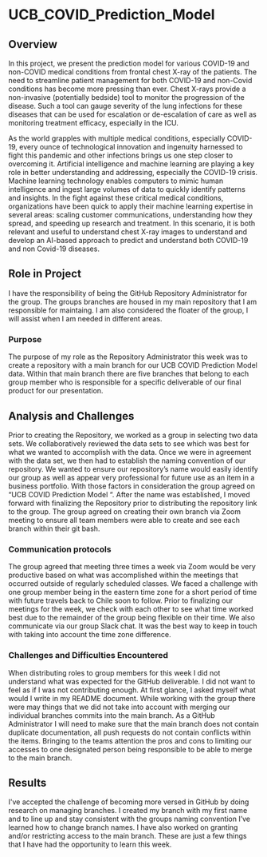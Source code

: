 # UCB_COVID_Prediction_Model
## Overview
In this project, we present the prediction model for various COVID-19 and non-COVID medical conditions from frontal chest X-ray of the patients. The need to streamline patient management for both COVID-19 and non-Covid conditions has become more pressing than ever. Chest X-rays provide a non-invasive (potentially bedside) tool to monitor the progression of the disease. Such a tool can gauge severity of the lung infections for these diseases that can be used for escalation or de-escalation of care as well as monitoring treatment efficacy, especially in the ICU.

As the world grapples with multiple medical conditions, especially COVID-19, every ounce of technological innovation and ingenuity harnessed to fight this pandemic and other infections brings us one step closer to overcoming it. Artificial intelligence and machine learning are playing a key role in better understanding and addressing, especially the COVID-19 crisis. Machine learning technology enables computers to mimic human intelligence and ingest large volumes of data to quickly identify patterns and insights. In the fight against these critical medical conditions, organizations have been quick to apply their machine learning expertise in several areas: scaling customer communications, understanding how they spread, and speeding up research and treatment. In this scenario, it is both relevant and useful to understand chest X-ray images to understand and develop an AI-based approach to predict and understand both COVID-19 and non Covid-19 diseases. 

## Role in Project
I have the responsibility of being the GitHub Repository Administrator for the group.  The groups branches are housed in my main repository that I am responsible for maintaing.  I am also considered the floater of the group, I will assist when I am needed in different areas.

### Purpose
The purpose of my role as the Repository Administrator this week was to create a repository with a main branch for our UCB COVID Prediction Model data.  Within that main branch there are five branches that belong to each group member who is responsible for a specific deliverable of our final product for our presentation.   

## Analysis and Challenges
Prior to creating the Repository, we worked as a group in selecting two data sets. We collaboratively reviewed the data sets to see which was best for what we wanted to accomplish with the data.  Once we were in agreement with the data set, we then had to establish the naming convention of our repository.  We wanted to ensure our repository’s name would easily identify our group as well as appear very professional for future use as an item in a business portfolio.  With those factors in consideration the group agreed on “UCB COVID Prediction Model “.  After the name was established, I moved forward with finalizing the Repository prior to distributing the repository link to the group.  The group agreed on creating their own branch via Zoom meeting to ensure all team members were able to create and see each branch within their git bash.  

### Communication protocols
The group agreed that meeting three times a week via Zoom would be very productive based on what was accomplished within the meetings that occurred outside of regularly scheduled classes.  We faced a challenge with one group member being in the eastern time zone for a short period of time with future travels back to Chile soon to follow.
Prior to finalizing our meetings for the week, we check with each other to see what time worked best due to the remainder of the group being flexible on their time.
We also communicate via our group Slack chat.  It was the best way to keep in touch with taking into account the time zone difference.   

### Challenges and Difficulties Encountered
When distributing roles to group members for this week I did not understand what was expected for the GitHub deliverable.  I did not want to feel as if I was not contributing enough.  At first glance, I asked myself what would I write in my README document. While working with the group there were may things that we did not take into account with merging our individual branches commits into the main branch.  As a GitHub Administrator I will need to make sure that the main branch does not contain duplicate documentation, all push requests do not contain conflicts within the items.  Bringing to the teams attention the pros and cons to limiting our accesses to one designated person being responsible to be able to merge to the main branch. 

## Results
I've accepted the challenge of becoming more versed in GitHub by doing research on managing branches.  I created my branch with my first name and to line up and stay consistent with the groups naming convention I’ve learned how to change branch names.  I have also worked on granting and/or restricting access to the main branch.  These are just a few things that I have had the opportunity to learn this week.  

